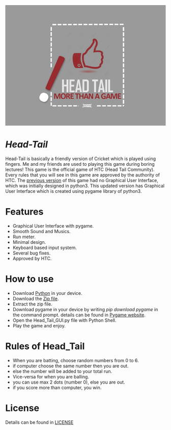 ![head_tail.jpg](head_tail.jpg)
# _Head-Tail_
Head-Tail is basically a friendly version of Cricket which is played using fingers. Me and my friends are used to playing this game during boring lectures! This game is the official game of HTC (Head Tail Community). Every rules that you will see in this game are approved by the authority of HTC. The [previous version](old.py) of this game had no Graphical User Interface, which was initially designed in python3. This updated version has Graphical User Interface which is created using pygame library of python3.

# Features
* Graphical User Interface with pygame.
* Smooth Sound and Musics.
* Run meter.
* Minimal design.
* Keyboard based input system.
* Several bug fixes.
* Approved by HTC.

# How to use
* Download [Python](https://www.python.org/downloads/) in your device.
* Download the [Zip file](https://codeload.github.com/ahammadshawki8/Head-Tail/zip/main).
* Extract the zip file.
* Download pygame in your device by writing _pip download pygame_ in the command prompt. details can be found in [Pygame website](https://www.pygame.org).
* Open the Head_Tail_GUI.py file with Python Shell.
* Play the game and enjoy.

# Rules of Head_Tail
* When you are batting, choose random numbers from 0 to 6.
* if computer choose the same number then you are out.
* else the number will be added to your total run.
* Vice-versa for when you are balling.
* you can use max 2 dots (number 0), else you are out.
* if you score more than computer, you win.

# License
Details can be found in [LICENSE](LICENSE)
